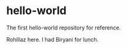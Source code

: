 # hello-world
The first hello-world repository for reference.

Rohillaz here. I had Biryani for lunch.
